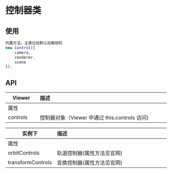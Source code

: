 # 控制器类

<Index />

<script setup>
import Index from './control.vue'
</script>

## 使用

```js
内置方法，主类已经默认加载相机
new Control({
    camera,
    renderer,
    scene
});
```

## API

<style>
    table th:nth-of-type(1) {
        width: 100px;
    }
    table th:nth-of-type(2) {
        width: 600px;
    }
</style>

| Viewer   | 描述                                          |
| -------- | :-------------------------------------------- |
| 属性     |                                               |
| controls | 控制器对象（Viewer 中通过 this.controls 访问) |

| 实例下            | 描述                       |
| ----------------- | :------------------------- |
| 属性              |                            |
| orbitControls     | 轨道控制器(属性方法见官网) |
| transformControls | 变换控制器(属性方法见官网) |
